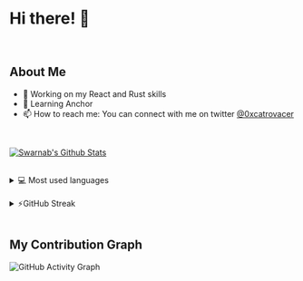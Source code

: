 # Hi there! 👋
<br />

## About Me

- 🔭 Working on my React and Rust skills
- 🌱 Learning Anchor
- 📫 How to reach me: You can connect with me on twitter <a href="https://twitter.com/0xcatrovacer">@0xcatrovacer</a> 

<br />

  <a href="https://github.com/0xcatrovacer"><img alt="Swarnab's Github Stats" src="https://github-readme-stats.vercel.app/api?username=0xcatrovacer&show_icons=true&count_private=true&locale=en&layout=compact&theme=tokyonight" /></a>

<br />
<details> 
  <summary>💻 Most used languages</summary>
  <br/>
  <a href="https://github.com/0xcatrovacer"><img alt="Swarnab's Top Languages" src="https://github-readme-stats.vercel.app/api/top-langs/?username=0xcatrovacer&langs_count=7&theme=tokyonight" /></a>
  <br/>
  <b>Note:</b> This chart is only a metric of which languages my public code on GitHub consists of and does not reflect my experience or skill level.
</details>

<br />

<details>
  <summary>⚡GitHub Streak</summary>
  <br/>
  <a href="https://github.com/0xcatrovacer"><img alt="Swarnab's GitHub Streak" src="https://github-readme-streak-stats.herokuapp.com/?user=0xcatrovacer&theme=tokyonight" /></a>
</details>

<br />

## My Contribution Graph

![GitHub Activity Graph](https://activity-graph.herokuapp.com/graph?username=0xcatrovacer&theme=react-dark)

<br />

<!--
<details>
 <summary>📫 Pinned Repositories</summary>
 <a href="https://github.com/0xcatrovacer">
    <img alt="Swarnab's Pinned Repository" src="https://github-readme-stats.vercel.app/api/pin/?username=0xcatrovacer&repo=foodict-frontend&theme=tokyonight" />
  </a>
  <a href="https://github.com/DenverCoder1/github-readme-streak-stats">
  <img alt="Swarnab's Pinned Repository" src="https://github-readme-stats.vercel.app/api/pin/?username=0xcatrovacer&repo=foodict-backend&theme=tokyonight" />
  </a>
 </details>
-->

